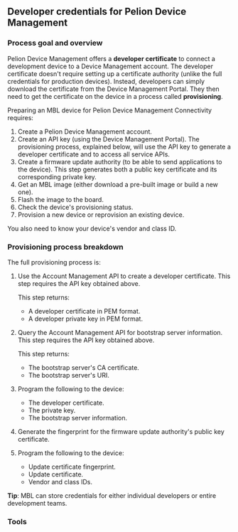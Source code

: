 ## Developer credentials for Pelion Device Management

<!--https://confluence.arm.com/display/mbedlinux/Pelion+Provisioning+During+Development-->
<!--https://confluence.arm.com/display/mbedlinux/Development+Provisioning+Use-Cases-->

<!--Assumption: a team of developers are working with one or more devices that are associated with a single pelion account. They all have their own account, with one or more API keys.-->

### Process goal and overview

Pelion Device Management offers a **developer certificate** to connect a development device to a Device Management account. The developer certificate doesn't require setting up a certificate authority (unlike the full credentials for production devices). Instead,  developers can simply download the certificate from the Device Management Portal. They then need to get the certificate on the device in a process called **provisioning**.

Preparing an MBL device for Pelion Device Management Connectivity requires:

1. Create a Pelion Device Management account.
1. Create an API key (using the Device Management Portal). The provisioning process, explained below, will use the API key to generate a developer certificate and to access all service APIs.
1. Create a firmware update authority (to be able to send applications to the device). This step generates both a public key certificate and its corresponding private key.
1. Get an MBL image (either download a pre-built image or build a new one).
1. Flash the image to the board.
1. Check the device's provisioning status.
1. Provision a new device or reprovision an existing device.

<span class="tips">You also need to know your device's vendor and class ID.</span>

### Provisioning process breakdown

The full provisioning process is:

1. Use the Account Management API to create a developer certificate. This step requires the API key obtained above.

    This step returns:

    * A developer certificate in PEM format.
    * A developer private key in PEM format.

1. Query the Account Management API for bootstrap server information. This step requires the API key obtained above.

    This step returns:

    * The bootstrap server's CA certificate.
    * The bootstrap server's URI.

1. Program the following to the device:

    * The developer certificate.
    * The private key.
    * The bootstrap server information.

1. Generate the fingerprint for the firmware update authority's public key certificate.

1. Program the following to the device:

    * Update certificate fingerprint.
    * Update certificate.
    * Vendor and class IDs.

<span class="tips">**Tip**: MBL can store credentials for either individual developers or entire development teams.</span>

<!--do we want to discuss KCM? Is this page actually for app developers, in which case they won't care what's happening on the device so long as it works, or is it for people who may need to properly understand both sides?-->

### Tools
